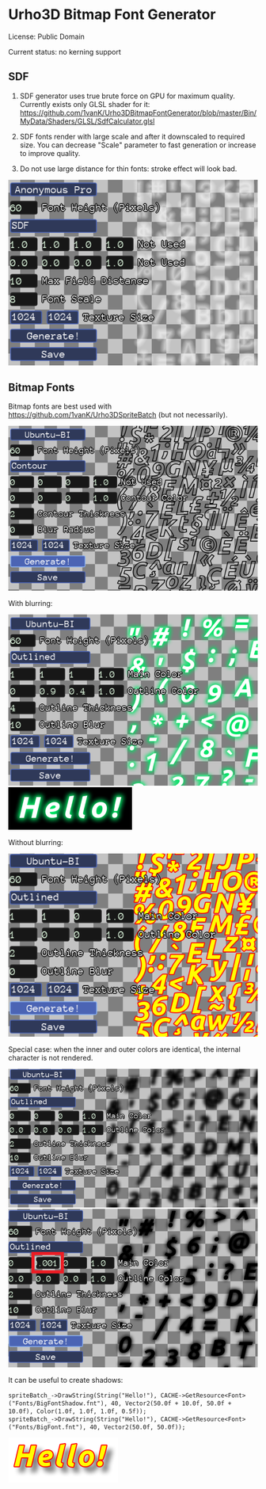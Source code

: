 # Urho3D Bitmap Font Generator

License: Public Domain

Current status: no kerning support

## SDF

1) SDF generator uses true brute force on GPU for maximum quality. Currently exists only GLSL shader for it:
https://github.com/1vanK/Urho3DBitmapFontGenerator/blob/master/Bin/MyData/Shaders/GLSL/SdfCalculator.glsl

2) SDF fonts render with large scale and after it downscaled to required size. You can decrease "Scale" parameter to fast generation or increase to improve quality.

3) Do not use large distance for thin fonts: stroke effect will look bad.

![Screenshot](https://raw.githubusercontent.com/1vanK/Urho3DBitmapFontGenerator/master/SDF.png)

## Bitmap Fonts

Bitmap fonts are best used with https://github.com/1vanK/Urho3DSpriteBatch (but not necessarily).

![Screenshot](https://raw.githubusercontent.com/1vanK/Urho3DBitmapFontGenerator/master/Contour.png)

With blurring:

![Screenshot](https://raw.githubusercontent.com/1vanK/Urho3DBitmapFontGenerator/master/OutlinedGlow.png)
![Screenshot](https://raw.githubusercontent.com/1vanK/Urho3DBitmapFontGenerator/master/OutlinedGlowView.png)

Without blurring:

![Screenshot](https://raw.githubusercontent.com/1vanK/Urho3DBitmapFontGenerator/master/OutlinedYellow.png)

Special case: when the inner and outer colors are identical, the internal character is not rendered.

![Screenshot](https://raw.githubusercontent.com/1vanK/Urho3DBitmapFontGenerator/master/BlurredShadowSettings.png)
![Screenshot](https://raw.githubusercontent.com/1vanK/Urho3DBitmapFontGenerator/master/WithBlurredShadow.png)

It can be useful to create shadows:
```
spriteBatch_->DrawString(String("Hello!"), CACHE->GetResource<Font>("Fonts/BigFontShadow.fnt"), 40, Vector2(50.0f + 10.0f, 50.0f + 10.0f), Color(1.0f, 1.0f, 1.0f, 0.5f));
spriteBatch_->DrawString(String("Hello!"), CACHE->GetResource<Font>("Fonts/BigFont.fnt"), 40, Vector2(50.0f, 50.0f));
```

![Screenshot](https://raw.githubusercontent.com/1vanK/Urho3DBitmapFontGenerator/master/BlurredShadow.png)
